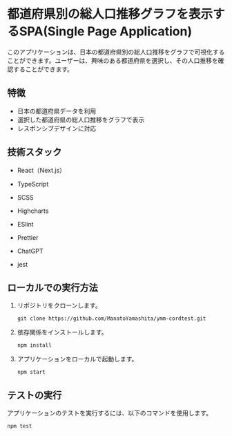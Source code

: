 # 都道府県別の総人口推移グラフを表示するSPA(Single Page Application)

このアプリケーションは、日本の都道府県別の総人口推移をグラフで可視化することができます。ユーザーは、興味のある都道府県を選択し、その人口推移を確認することができます。

## 特徴

- 日本の都道府県データを利用
- 選択した都道府県の総人口推移をグラフで表示
- レスポンシブデザインに対応

## 技術スタック

- React（Next.js）
- TypeScript
- SCSS
- Highcharts

- ESlint
- Prettier
- ChatGPT
- jest

## ローカルでの実行方法

1. リポジトリをクローンします。
   ```
   git clone https://github.com/ManatoYamashita/ymm-cordtest.git
   ```
2. 依存関係をインストールします。
   ```
   npm install
   ```
3. アプリケーションをローカルで起動します。
   ```
   npm start
   ```

## テストの実行

アプリケーションのテストを実行するには、以下のコマンドを使用します。
  ```
  npm test
  ```